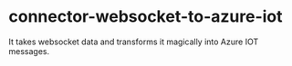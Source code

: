 # connector-websocket-to-azure-iot
It takes websocket data and transforms it magically into Azure IOT messages.
